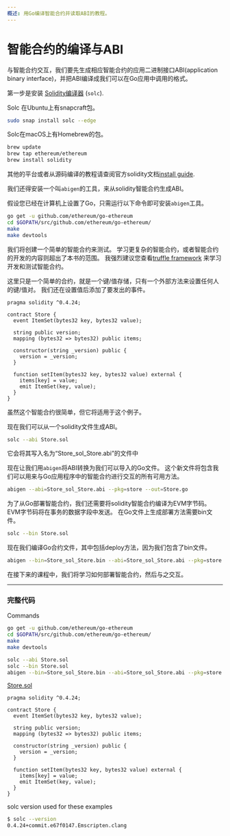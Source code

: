```yaml
---
概述: 用Go编译智能合约并读取ABI的教程。
---
```


# 智能合约的编译与ABI

与智能合约交互，我们要先生成相应智能合约的应用二进制接口ABI(application binary interface)，并把ABI编译成我们可以在Go应用中调用的格式。

第一步是安装 [Solidity编译器](https://solidity.readthedocs.io/en/latest/installing-solidity.html) (`solc`).

Solc 在Ubuntu上有snapcraft包。

```bash
sudo snap install solc --edge
```

Solc在macOS上有Homebrew的包。

```bash
brew update
brew tap ethereum/ethereum
brew install solidity
```

其他的平台或者从源码编译的教程请查阅官方solidity文档[install guide](https://solidity.readthedocs.io/en/latest/installing-solidity.html#building-from-source).

我们还得安装一个叫`abigen`的工具，来从solidity智能合约生成ABI。

假设您已经在计算机上设置了Go，只需运行以下命令即可安装`abigen`工具。

```bash
go get -u github.com/ethereum/go-ethereum
cd $GOPATH/src/github.com/ethereum/go-ethereum/
make
make devtools
```

我们将创建一个简单的智能合约来测试。 学习更复杂的智能合约，或者智能合约的开发的内容则超出了本书的范围。 我强烈建议您查看[truffle framework](http://truffleframework.com/) 来学习开发和测试智能合约。

这里只是一个简单的合约，就是一个键/值存储，只有一个外部方法来设置任何人的键/值对。 我们还在设置值后添加了要发出的事件。

```solidity
pragma solidity ^0.4.24;

contract Store {
  event ItemSet(bytes32 key, bytes32 value);

  string public version;
  mapping (bytes32 => bytes32) public items;

  constructor(string _version) public {
    version = _version;
  }

  function setItem(bytes32 key, bytes32 value) external {
    items[key] = value;
    emit ItemSet(key, value);
  }
}
```

虽然这个智能合约很简单，但它将适用于这个例子。

现在我们可以从一个solidity文件生成ABI。

```bash
solc --abi Store.sol
```

它会将其写入名为“Store_sol_Store.abi”的文件中

现在让我们用`abigen`将ABI转换为我们可以导入的Go文件。 这个新文件将包含我们可以用来与Go应用程序中的智能合约进行交互的所有可用方法。

```bash
abigen --abi=Store_sol_Store.abi --pkg=store --out=Store.go
```

为了从Go部署智能合约，我们还需要将solidity智能合约编译为EVM字节码。 EVM字节码将在事务的数据字段中发送。 在Go文件上生成部署方法需要bin文件。


```bash
solc --bin Store.sol
```

现在我们编译Go合约文件，其中包括deploy方法，因为我们包含了bin文件。

```bash
abigen --bin=Store_sol_Store.bin --abi=Store_sol_Store.abi --pkg=store --out=Store.go
```

在接下来的课程中，我们将学习如何部署智能合约，然后与之交互。


---

### 完整代码

Commands

```bash
go get -u github.com/ethereum/go-ethereum
cd $GOPATH/src/github.com/ethereum/go-ethereum/
make
make devtools

solc --abi Store.sol
solc --bin Store.sol
abigen --bin=Store_sol_Store.bin --abi=Store_sol_Store.abi --pkg=store --out=Store.go
```

[Store.sol](https://github.com/miguelmota/ethereum-development-with-go-book/blob/master/code/contracts/Store.sol)

```solidity
pragma solidity ^0.4.24;

contract Store {
  event ItemSet(bytes32 key, bytes32 value);

  string public version;
  mapping (bytes32 => bytes32) public items;

  constructor(string _version) public {
    version = _version;
  }

  function setItem(bytes32 key, bytes32 value) external {
    items[key] = value;
    emit ItemSet(key, value);
  }
}
```

solc version used for these examples

```bash
$ solc --version
0.4.24+commit.e67f0147.Emscripten.clang
```
